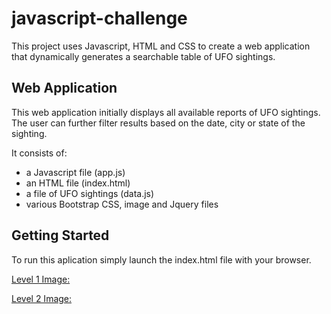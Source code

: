 # javascript-challenge
This project uses Javascript, HTML and CSS to create a web application that dynamically generates a searchable table of UFO sightings.

## Web Application
This web application initially displays all available reports of UFO sightings. The user can further filter results based on the date, city or state of the sighting. 

It consists of:
- a Javascript file (app.js) 
- an HTML file (index.html)
- a file of UFO sightings (data.js)
- various Bootstrap CSS, image and Jquery files

## Getting Started

To run this aplication simply launch the index.html file with your browser. 

[Level 1 Image: ](https://github.com/MThorpester/javascript-challenge/blob/main/UFO-level-1/static/Level_1_preview.jpg)

[Level 2 Image: ](https://github.com/MThorpester/javascript-challenge/blob/main/UFO-level-2/static/images/Level_2_preview.jpg)
